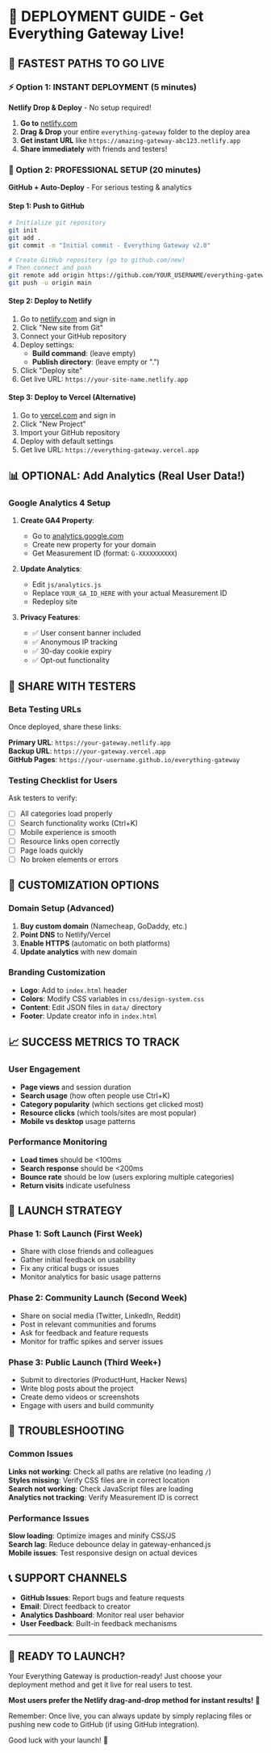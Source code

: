 # 🚀 DEPLOYMENT GUIDE - Get Everything Gateway Live!

## 🎯 FASTEST PATHS TO GO LIVE

### ⚡ Option 1: INSTANT DEPLOYMENT (5 minutes)
**Netlify Drop & Deploy** - No setup required!

1. **Go to** [netlify.com](https://netlify.com)
2. **Drag & Drop** your entire `everything-gateway` folder to the deploy area
3. **Get instant URL** like `https://amazing-gateway-abc123.netlify.app`
4. **Share immediately** with friends and testers!

### 🚀 Option 2: PROFESSIONAL SETUP (20 minutes)
**GitHub + Auto-Deploy** - For serious testing & analytics

#### Step 1: Push to GitHub
```bash
# Initialize git repository
git init
git add .
git commit -m "Initial commit - Everything Gateway v2.0"

# Create GitHub repository (go to github.com/new)
# Then connect and push
git remote add origin https://github.com/YOUR_USERNAME/everything-gateway.git
git push -u origin main
```

#### Step 2: Deploy to Netlify
1. Go to [netlify.com](https://netlify.com) and sign in
2. Click "New site from Git" 
3. Connect your GitHub repository
4. Deploy settings:
   - **Build command**: (leave empty)
   - **Publish directory**: (leave empty or ".")
5. Click "Deploy site"
6. Get live URL: `https://your-site-name.netlify.app`

#### Step 3: Deploy to Vercel (Alternative)
1. Go to [vercel.com](https://vercel.com) and sign in
2. Click "New Project"
3. Import your GitHub repository
4. Deploy with default settings
5. Get live URL: `https://everything-gateway.vercel.app`

## 📊 OPTIONAL: Add Analytics (Real User Data!)

### Google Analytics 4 Setup
1. **Create GA4 Property**:
   - Go to [analytics.google.com](https://analytics.google.com)
   - Create new property for your domain
   - Get Measurement ID (format: `G-XXXXXXXXXX`)

2. **Update Analytics**:
   - Edit `js/analytics.js` 
   - Replace `YOUR_GA_ID_HERE` with your actual Measurement ID
   - Redeploy site

3. **Privacy Features**:
   - ✅ User consent banner included
   - ✅ Anonymous IP tracking
   - ✅ 30-day cookie expiry
   - ✅ Opt-out functionality

## 📱 SHARE WITH TESTERS

### Beta Testing URLs
Once deployed, share these links:

**Primary URL**: `https://your-gateway.netlify.app`  
**Backup URL**: `https://your-gateway.vercel.app`  
**GitHub Pages**: `https://your-username.github.io/everything-gateway`

### Testing Checklist for Users
Ask testers to verify:
- [ ] All categories load properly
- [ ] Search functionality works (Ctrl+K)
- [ ] Mobile experience is smooth
- [ ] Resource links open correctly
- [ ] Page loads quickly
- [ ] No broken elements or errors

## 🔧 CUSTOMIZATION OPTIONS

### Domain Setup (Advanced)
1. **Buy custom domain** (Namecheap, GoDaddy, etc.)
2. **Point DNS** to Netlify/Vercel
3. **Enable HTTPS** (automatic on both platforms)
4. **Update analytics** with new domain

### Branding Customization
- **Logo**: Add to `index.html` header
- **Colors**: Modify CSS variables in `css/design-system.css`
- **Content**: Edit JSON files in `data/` directory
- **Footer**: Update creator info in `index.html`

## 📈 SUCCESS METRICS TO TRACK

### User Engagement
- **Page views** and session duration
- **Search usage** (how often people use Ctrl+K)
- **Category popularity** (which sections get clicked most)
- **Resource clicks** (which tools/sites are most popular)
- **Mobile vs desktop** usage patterns

### Performance Monitoring
- **Load times** should be <100ms
- **Search response** should be <200ms
- **Bounce rate** should be low (users exploring multiple categories)
- **Return visits** indicate usefulness

## 🎉 LAUNCH STRATEGY

### Phase 1: Soft Launch (First Week)
- Share with close friends and colleagues
- Gather initial feedback on usability
- Fix any critical bugs or issues
- Monitor analytics for basic usage patterns

### Phase 2: Community Launch (Second Week)
- Share on social media (Twitter, LinkedIn, Reddit)
- Post in relevant communities and forums
- Ask for feedback and feature requests
- Monitor for traffic spikes and server issues

### Phase 3: Public Launch (Third Week+)
- Submit to directories (ProductHunt, Hacker News)
- Write blog posts about the project
- Create demo videos or screenshots
- Engage with users and build community

## 🚨 TROUBLESHOOTING

### Common Issues
**Links not working**: Check all paths are relative (no leading `/`)  
**Styles missing**: Verify CSS files are in correct location  
**Search not working**: Check JavaScript files are loading  
**Analytics not tracking**: Verify Measurement ID is correct  

### Performance Issues
**Slow loading**: Optimize images and minify CSS/JS  
**Search lag**: Reduce debounce delay in gateway-enhanced.js  
**Mobile issues**: Test responsive design on actual devices  

## 📞 SUPPORT CHANNELS

- **GitHub Issues**: Report bugs and feature requests
- **Email**: Direct feedback to creator
- **Analytics Dashboard**: Monitor real user behavior
- **User Feedback**: Built-in feedback mechanisms

---

## 🎯 READY TO LAUNCH?

Your Everything Gateway is production-ready! Just choose your deployment method and get it live for real users to test.

**Most users prefer the Netlify drag-and-drop method for instant results!** 🚀

Remember: Once live, you can always update by simply replacing files or pushing new code to GitHub (if using GitHub integration).

Good luck with your launch! 🌟
